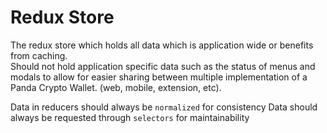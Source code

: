 # Redux Store

The redux store which holds all data which is application wide or benefits from caching.  
Should not hold application specific data such as the status of menus and modals to allow for easier sharing between multiple implementation of a Panda Crypto Wallet. (web, mobile, extension, etc).

Data in reducers should always be `normalized` for consistency
Data should always be requested through `selectors` for maintainability
